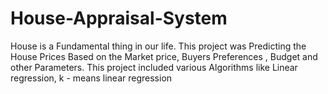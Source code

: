 # House-Appraisal-System
House is a Fundamental thing in our life. This project was Predicting the House Prices  Based on the Market price, Buyers Preferences , Budget and other Parameters. This project included various Algorithms like Linear regression, k - means linear regression
